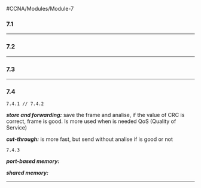 #CCNA/Modules/Module-7

### 7.1


---
### 7.2


---
### 7.3


---
### 7.4

	7.4.1 // 7.4.2

___store and forwarding:___ save the frame and analise, if the value of CRC is correct, frame is good. Is more used when is needed QoS (Quality of Service)

___cut-through:___ is more fast, but send without analise if is good or not

	7.4.3

___port-based memory:___ 

___shared memory:___

---
